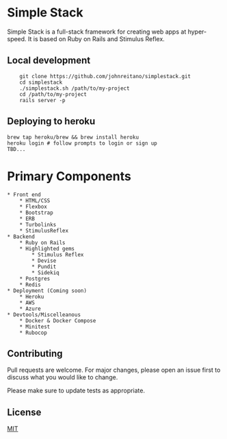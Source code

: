 # Simple Stack

Simple Stack is a full-stack framework for creating web apps at hyper-speed. It is based on
Ruby on Rails and Stimulus Reflex.

## Local development

```
    git clone https://github.com/johnreitano/simplestack.git
    cd simplestack
    ./simplestack.sh /path/to/my-project
    cd /path/to/my-project
    rails server -p
```

## Deploying to heroku

```
brew tap heroku/brew && brew install heroku
heroku login # follow prompts to login or sign up
TBD...
```

# Primary Components

    * Front end
        * HTML/CSS
        * Flexbox
        * Bootstrap
        * ERB
        * Turbolinks
        * StimulusReflex
    * Backend
        * Ruby on Rails
        * Highlighted gems
            * Stimulus Reflex
            * Devise
            * Pundit
            * Sidekiq
        * Postgres
        * Redis
    * Deployment (Coming soon)
        * Heroku
        * AWS
        * Azure
    * Devtools/Miscelleanous
        * Docker & Docker Compose
        * Minitest
        * Rubocop

## Contributing

Pull requests are welcome. For major changes, please open an issue first to discuss what you would like to change.

Please make sure to update tests as appropriate.

## License

[MIT](https://choosealicense.com/licenses/mit/)
